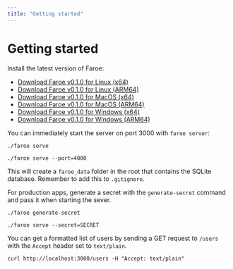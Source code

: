 ```yaml
---
title: "Getting started"
---
```


# Getting started

Install the latest version of Faroe:

- [Download Faroe v0.1.0 for Linux (x64)]()
- [Download Faroe v0.1.0 for Linux (ARM64)]()
- [Download Faroe v0.1.0 for MacOS (x64)]()
- [Download Faroe v0.1.0 for MacOS (ARM64)]()
- [Download Faroe v0.1.0 for Windows (x64)]()
- [Download Faroe v0.1.0 for Windows (ARM64)]()

You can immediately start the server on port 3000 with `faroe server`:

```
./faroe serve

./faroe serve --port=4000
```

This will create a `faroe_data` folder in the root that contains the SQLite database. Remember to add this to `.gitignore`.

For production apps, generate a secret with the `generate-secret` command and pass it when starting the sever.

```
./faroe generate-secret
```

```
./faroe serve --secret=SECRET
```

You can get a formatted list of users by sending a GET request to `/users` with the `Accept` header set to `text/plain`.

```
curl http://localhost:3000/users -H "Accept: text/plain"
```